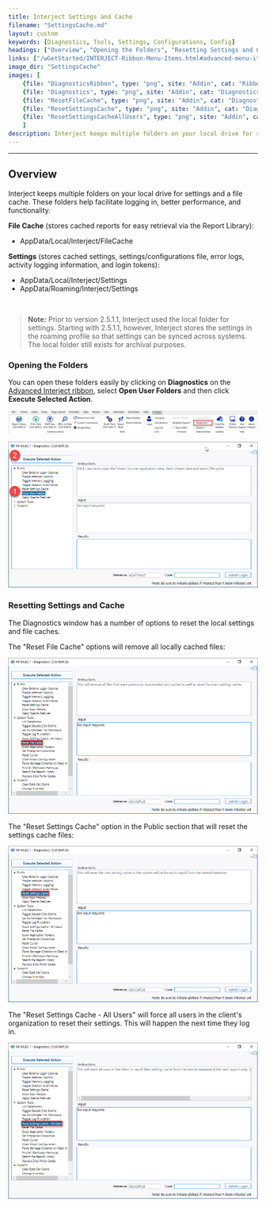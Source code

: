 ```yaml
---
title: Interject Settings and Cache
filename: "SettingsCache.md"
layout: custom
keywords: [Diagnostics, Tools, Settings, Configurations, Config]
headings: ["Overview", "Opening the Folders", "Resetting Settings and Cache"]
links: ["/wGetStarted/INTERJECT-Ribbon-Menu-Items.html#advanced-menu-items"]
image_dir: "SettingsCache"
images: [
    {file: "DiagnosticsRibbon", type: "png", site: "Addin", cat: "Ribbon", sub: "", report: "", ribbon: "Advanced", config: ""}, 
    {file: "Diagnostics", type: "png", site: "Addin", cat: "Diagnostics", sub: "Open User Folders", report: "", ribbon: "", config: ""}, 
    {file: "ResetFileCache", type: "png", site: "Addin", cat: "Diagnostics", sub: "Reset File Cache", report: "", ribbon: "", config: ""}, 
    {file: "ResetSettingsCache", type: "png", site: "Addin", cat: "Diagnostics", sub: "Reset Settings Cache", report: "", ribbon: "", config: ""},
    {file: "ResetSettingsCacheAllUsers", type: "png", site: "Addin", cat: "Diagnostics", sub: "Reset Settings Cache - All Users", report: "", ribbon: "", config: ""}
    ]
description: Interject keeps multiple folders on your local drive for settings and a file cache. These folders help facilitate logging in, better performance, and functionality.
---
```

* * * 

## Overview

Interject keeps multiple folders on your local drive for settings and a file cache. These folders help facilitate logging in, better performance, and functionality.

**File Cache** (stores cached reports for easy retrieval via the Report Library):

- AppData/Local/Interject/FileCache

**Settings** (stores cached settings, settings/configurations file, error logs, activity logging information, and login tokens):

- AppData/Local/Interject/Settings
- AppData/Roaming/Interject/Settings

<br>

<blockquote class=highlight_note>
<b>Note:</b> Prior to version 2.5.1.1, Interject used the local folder for settings. Starting with 2.5.1.1, however, Interject stores the settings in the roaming profile so that settings can be synced across systems. The local folder still exists for archival purposes.
</blockquote>

### Opening the Folders

You can open these folders easily by clicking on **Diagnostics** on the [Advanced Interject ribbon](/wGetStarted/INTERJECT-Ribbon-Menu-Items.html#advanced-menu-items), select **Open User Folders** and then click **Execute Selected Action**.

![](/images/SettingsCache/DiagnosticsRibbon.png)
<br>

![](/images/SettingsCache/Diagnostics.png)
<br>

### Resetting Settings and Cache

The Diagnostics window has a number of options to reset the local settings and file caches.

The "Reset File Cache" options will remove all locally cached files:

![](/images/SettingsCache/ResetFileCache.png)
<br>

The "Reset Settings Cache" option in the Public section that will reset the settings cache files:

![](/images/SettingsCache/ResetSettingsCache.png)
<br>

The "Reset Settings Cache - All Users" will force all users in the client's organization to reset their settings. This will happen the next time they log in.

![](/images/SettingsCache/ResetSettingsCacheAllUsers.png)
<br>
